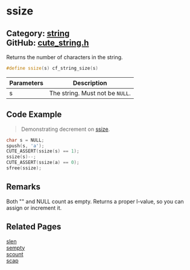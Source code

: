 [](../header.md ':include')

# ssize

Category: [string](https://github.com/RandyGaul/cute_framework/blob/master/docs/api_reference?id=string)  
GitHub: [cute_string.h](https://github.com/RandyGaul/cute_framework/blob/master/include/cute_string.h)  
---

Returns the number of characters in the string.

```cpp
#define ssize(s) cf_string_size(s)
```

Parameters | Description
--- | ---
s | The string. Must not be `NULL`.

## Code Example

> Demonstrating decrement on [ssize](https://github.com/RandyGaul/cute_framework/blob/master/docs/string/ssize.md).

```cpp
char s = NULL;
spush(s, 'a');
CUTE_ASSERT(ssize(s) == 1);
ssize(s)--;
CUTE_ASSERT(ssize(a) == 0);
sfree(ssize);
```

## Remarks

Both "" and NULL count as empty. Returns a proper l-value, so you can assign or increment it.

## Related Pages

[slen](https://github.com/RandyGaul/cute_framework/blob/master/docs/string/slen.md)  
[sempty](https://github.com/RandyGaul/cute_framework/blob/master/docs/string/sempty.md)  
[scount](https://github.com/RandyGaul/cute_framework/blob/master/docs/string/scount.md)  
[scap](https://github.com/RandyGaul/cute_framework/blob/master/docs/string/scap.md)  
